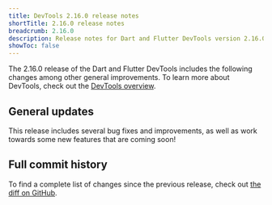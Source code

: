 ```yaml
---
title: DevTools 2.16.0 release notes
shortTitle: 2.16.0 release notes
breadcrumb: 2.16.0
description: Release notes for Dart and Flutter DevTools version 2.16.0.
showToc: false
---
```


The 2.16.0 release of the Dart and Flutter DevTools
includes the following changes among other general improvements.
To learn more about DevTools, check out the
[DevTools overview](https://docs.flutter.dev/tools/devtools).

## General updates

This release includes several bug fixes and improvements, as well as
work towards some new features that are coming soon!

## Full commit history

To find a complete list of changes since the previous release,
check out
[the diff on GitHub](https://github.com/flutter/devtools/compare/v2.15.0...v2.16.0).

